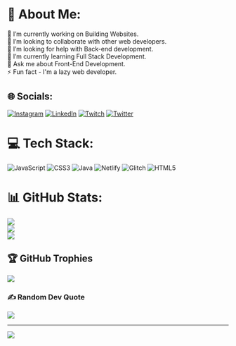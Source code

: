 # 💫 About Me:
🔭 I’m currently working on Building Websites.<br>👯 I’m looking to collaborate with other web developers.<br>🤝 I’m looking for help with Back-end development.<br>🌱 I’m currently learning Full Stack Development.<br>💬 Ask me about Front-End Development.<br>⚡ Fun fact - I'm a lazy web developer.


## 🌐 Socials:
[![Instagram](https://img.shields.io/badge/Instagram-%23E4405F.svg?logo=Instagram&logoColor=white)](https://instagram.com/anand_komati/) [![LinkedIn](https://img.shields.io/badge/LinkedIn-%230077B5.svg?logo=linkedin&logoColor=white)](https://linkedin.com/in/anand-k-bb4472230/) [![Twitch](https://img.shields.io/badge/Twitch-%239146FF.svg?logo=Twitch&logoColor=white)](https://twitch.tv/anandk123) [![Twitter](https://img.shields.io/badge/Twitter-%231DA1F2.svg?logo=Twitter&logoColor=white)](https://twitter.com/AnandKomati) 

# 💻 Tech Stack:
![JavaScript](https://img.shields.io/badge/javascript-%23323330.svg?style=for-the-badge&logo=javascript&logoColor=%23F7DF1E) ![CSS3](https://img.shields.io/badge/css3-%231572B6.svg?style=for-the-badge&logo=css3&logoColor=white) ![Java](https://img.shields.io/badge/java-%23ED8B00.svg?style=for-the-badge&logo=java&logoColor=white) ![Netlify](https://img.shields.io/badge/netlify-%23000000.svg?style=for-the-badge&logo=netlify&logoColor=#00C7B7) ![Glitch](https://img.shields.io/badge/glitch-%233333FF.svg?style=for-the-badge&logo=glitch&logoColor=white) ![HTML5](https://img.shields.io/badge/html5-%23E34F26.svg?style=for-the-badge&logo=html5&logoColor=white)
# 📊 GitHub Stats:
![](https://github-readme-stats.vercel.app/api?username=AK4266&theme=radical&hide_border=true&include_all_commits=true&count_private=true)<br/>
![](https://github-readme-streak-stats.herokuapp.com/?user=AK4266&theme=radical&hide_border=true)<br/>
![](https://github-readme-stats.vercel.app/api/top-langs/?username=AK4266&theme=radical&hide_border=true&include_all_commits=true&count_private=true&layout=compact)

## 🏆 GitHub Trophies
![](https://github-profile-trophy.vercel.app/?username=AK4266&theme=radical&no-frame=true&no-bg=true&margin-w=4)

<!-- ## 🐦 Latest Tweet
[![](https://gtce.itsvg.in/api?username=https://twitter.com/AnandKomati)](https://github.com/VishwaGauravIn/github-twitter-card-embed) -->

### ✍️ Random Dev Quote
![](https://quotes-github-readme.vercel.app/api?type=horizontal&theme=radical)

<!-- ### 😂 Random Dev Meme
<img src="https://random-memer.herokuapp.com/" width="512px"/> -->

---
[![](https://visitcount.itsvg.in/api?id=AK4266&icon=0&color=0)](https://visitcount.itsvg.in)

<!-- Proudly created with GPRM ( https://gprm.itsvg.in ) -->
